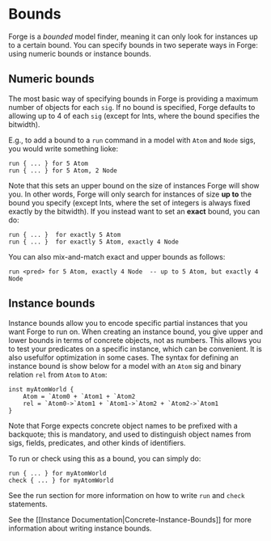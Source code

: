 # Bounds

Forge is a _bounded_ model finder, meaning it can only look for instances up to a certain bound. You can specify bounds in two seperate ways in Forge: using numeric bounds or instance bounds.

## Numeric bounds

The most basic way of specifying bounds in Forge is providing a maximum number of objects for each `sig`. If no bound is specified, Forge defaults to allowing up to 4 of each `sig` (except for Ints, where the bound specifies the bitwidth).

E.g., to add a bound to a `run` command in a model with `Atom` and `Node` sigs, you would write something lioke:

```
run { ... } for 5 Atom
run { ... } for 5 Atom, 2 Node
```

Note that this sets an upper bound on the size of instances Forge will show you. In other words, Forge will only search for instances of size **up to** the bound you specify (except Ints, where the set of integers is always fixed exactly by the bitwidth). If you instead want to set an **exact** bound, you can do:

```
run { ... }  for exactly 5 Atom
run { ... }  for exactly 5 Atom, exactly 4 Node
```

You can also mix-and-match exact and upper bounds as follows:

```
run <pred> for 5 Atom, exactly 4 Node  -- up to 5 Atom, but exactly 4 Node
```

## Instance bounds

Instance bounds allow you to encode specific partial instances that you want Forge to run on. When creating an instance bound, you give upper and lower bounds in terms of concrete objects, not as numbers. This allows you to test your predicates on a specific instance, which can be convenient. It is also usefulfor optimization in some cases. The syntax for defining an instance bound is show below for a model with an `Atom` sig and binary relation `rel` from `Atom` to `Atom`:

```
inst myAtomWorld {
    Atom = `Atom0 + `Atom1 + `Atom2
    rel = `Atom0->`Atom1 + `Atom1->`Atom2 + `Atom2->`Atom1
}
```

Note that Forge expects concrete object names to be prefixed with a backquote; this is mandatory, and used to distinguish object names from sigs, fields, predicates, and other kinds of identifiers.

To run or check using this as a bound, you can simply do:

```
run { ... } for myAtomWorld
check { ... } for myAtomWorld
```

See the run section for more information on how to write `run` and `check` statements.

See the \[\[Instance Documentation|Concrete-Instance-Bounds]] for more information about writing instance bounds.
